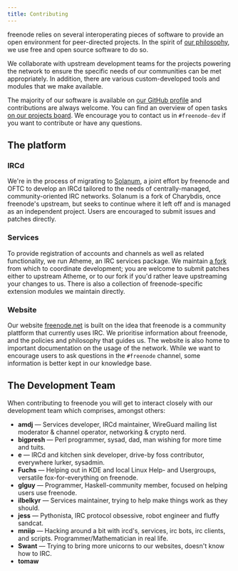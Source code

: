 ```yaml
---
title: Contributing
---
```


freenode relies on several interoperating pieces of software to provide
an open environment for peer-directed projects. In the spirit of
[our philosophy][philosophy], we use free and open source software to do so.

We collaborate with upstream development teams for the projects powering
the network to ensure the specific needs of our communities can be met
appropriately. In addition, there are various custom-developed tools
and modules that we make available.

The majority of our software is available on [our GitHub profile][github]
and contributions are always welcome. You can find an overview of open
tasks [on our projects board][roadmap].  We encourage you to contact us
in `#freenode-dev` if you want to contribute or have any questions.

## The platform

### IRCd

We're in the process of migrating to
[Solanum](https://github.com/solanum-ircd/solanum), a joint
effort by freenode and OFTC to develop an IRCd tailored to the needs of
centrally-managed, community-oriented IRC networks. Solanum is a fork
of Charybdis, once freenode's upstream, but seeks to continue where it
left off and is managed as an independent project. Users are encouraged
to submit issues and patches directly.

### Services

To provide registration of accounts and channels as well as related
functionality, we run Atheme, an IRC services package. We maintain
[a fork](https://github.com/freenode/atheme) from which to coordinate
development; you are welcome to submit patches either to upstream
Atheme, or to our fork if you'd rather leave upstreaming your changes
to us. There is also a collection of freenode-specific extension modules
we maintain directly.

### Website

Our website [freenode.net](https://github.com/freenode/web-7.0) is built on the
idea that freenode is a community plattform that currently uses IRC.
We prioritise information about freenode, and the policies and philosophy
that guides us. The website is also home to important documentation on
the usage of the network. While we want to encourage users to ask questions
in the `#freenode` channel, some information is better kept in our knowledge
base.

[philosophy]: https://freenode.net/philosophy
[github]: https://github.com/freenode
[roadmap]: https://github.com/orgs/freenode/projects/1

## The Development Team

When contributing to freenode you will get to interact closely with our
development team which comprises, amongst others:

* **amdj** &mdash; Services developer, IRCd maintainer, WireGuard mailing list
  moderator & channel operator, networking & crypto nerd.
* **bigpresh** &mdash; Perl programmer, sysad, dad, man wishing for more time
  and tuits.
* **e** &mdash; IRCd and kitchen sink developer, drive-by foss contributor,
  everywhere lurker, sysadmin.
* **Fuchs** &mdash; Helping out in KDE and local Linux Help- and Usergroups,
  versatile fox-for-everything on freenode.
* **glguy** &mdash; Programmer, Haskell-community member, focused on helping
  users use freenode.
* **ilbelkyr** &mdash; Services maintainer, trying to help make things work as
  they should.
* **jess** &mdash; Pythonista, IRC protocol obsessive, robot engineer and fluffy
  sandcat.
* **mniip** &mdash; Hacking around a bit with ircd's, services, irc bots,
  irc clients, and scripts. Programmer/Mathematician in real life.
* **Swant** &mdash; Trying to bring more unicorns to our websites, doesn't
  know how to IRC.
* **tomaw**
